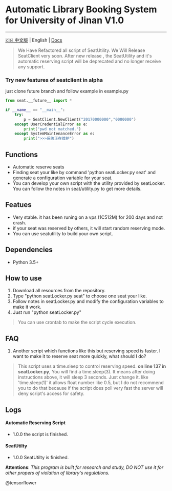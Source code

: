 # Automatic Library Booking System for University of Jinan V1.0
---  

[🇨🇳 中文版](./README_Zh.md) | English | [Docs](http://hafrans.github.io/SeatLocker/seat/docs/build/index.html)

> We Have Refactored all script of SeatUtility. We Will Release SeatClient very soon. After new release , the SeatUtility and it's automatic reserving script
> will be deprecated and no longer receive any support.

### Try new features of seatclient in alpha
just clone future branch and follow example in example.py
``` python
from seat.__future__ import *

if __name__ == "__main__":
    try:
        p = SeatClient.NewClient("20170000000","0000000")
    except UserCredentialError as e:
        print("pwd not matched.")
    except SystemMaintenanceError as e:
        print(">>>系统正在维护")
```


## Functions
  * Automatic reserve seats
  * Finding seat your like by command 'python seatLocker.py seat' and generate a configuration variable for your seat.
  * You can develop your own script with the utility provided by seatLocker. You can follow the notes in seat/utility.py to get more details.

## Featues
  * Very stable. it has been runing on a vps (1C512M) for 200 days and not crash.
  * if your seat was reserved by others, it will start random reserving mode.
  * You can use seatutility to build your own script.

## Dependencies
  * Python 3.5+

## How to use 
  1. Download all resources from the repository.
  2. Type "python seatLocker.py seat" to choose one seat your like.
  3. Follow notes in seatLocker.py and modify the configuration variables to make it work.
  4. Just run "python seatLocker.py"
  > You can use crontab to make the script cycle execution.

## FAQ
   1. Another script which functions like this but reserving speed is faster. I want to make it to reserve seat more quickly, what should I do?
   > This script uses a time.sleep to control reserving speed. **on line 137 in seatLocker.py**, You will find a time.sleep(3). It means after doing instructions above, it will sleep 3 seconds. Just change it. like 'time.sleep(1)' it allows float number like 0.5, but I do not recommend you to do that because if the script does poll very fast the server will deny script's access for safety.  

## Logs

#### Automatic Reserving Script
 * 1.0.0 the script is finished.


#### SeatUtilty
 * 1.0.0 SeatUtilty is finished.






**Attentions**:
*_This program is built for research and study, DO NOT use it for other propers of violation of library's regulations._*



@tensorflower
  
